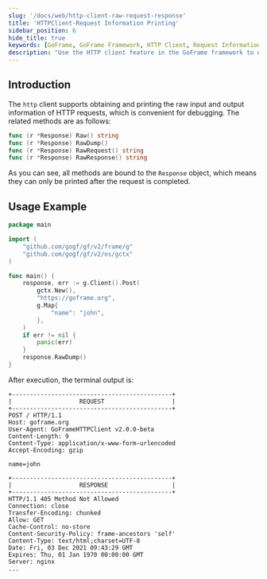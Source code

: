 ```yaml
---
slug: '/docs/web/http-client-raw-request-response'
title: 'HTTPClient-Request Information Printing'
sidebar_position: 6
hide_title: true
keywords: [GoFrame, GoFrame Framework, HTTP Client, Request Information Printing, Raw Request, Debugging, Response Information, HTTP Request, Go Language, Web Development]
description: "Use the HTTP client feature in the GoFrame framework to obtain and print raw input and output information of HTTP requests. The main methods include Raw, RawDump, RawRequest, and RawResponse, which are useful for debugging HTTP requests. The example demonstrates the method of sending POST requests using the GoFrame framework and printing the request and response."
---
```


## Introduction

The `http` client supports obtaining and printing the raw input and output information of HTTP requests, which is convenient for debugging. The related methods are as follows:

```go
func (r *Response) Raw() string
func (r *Response) RawDump()
func (r *Response) RawRequest() string
func (r *Response) RawResponse() string
```

As you can see, all methods are bound to the `Response` object, which means they can only be printed after the request is completed.

## Usage Example

```go
package main

import (
    "github.com/gogf/gf/v2/frame/g"
    "github.com/gogf/gf/v2/os/gctx"
)

func main() {
    response, err := g.Client().Post(
        gctx.New(),
        "https://goframe.org",
        g.Map{
            "name": "john",
        },
    )
    if err != nil {
        panic(err)
    }
    response.RawDump()
}
```

After execution, the terminal output is:

```
+---------------------------------------------+
|                   REQUEST                   |
+---------------------------------------------+
POST / HTTP/1.1
Host: goframe.org
User-Agent: GoFrameHTTPClient v2.0.0-beta
Content-Length: 9
Content-Type: application/x-www-form-urlencoded
Accept-Encoding: gzip

name=john

+---------------------------------------------+
|                   RESPONSE                  |
+---------------------------------------------+
HTTP/1.1 405 Method Not Allowed
Connection: close
Transfer-Encoding: chunked
Allow: GET
Cache-Control: no-store
Content-Security-Policy: frame-ancestors 'self'
Content-Type: text/html;charset=UTF-8
Date: Fri, 03 Dec 2021 09:43:29 GMT
Expires: Thu, 01 Jan 1970 00:00:00 GMT
Server: nginx
...
```